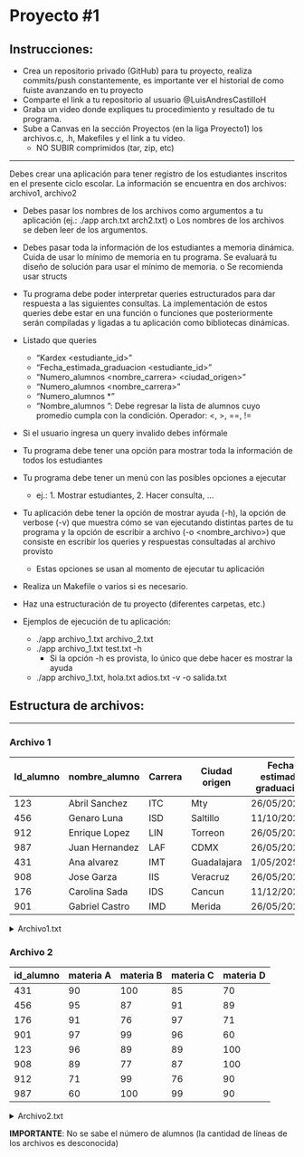 # Proyecto #1

## Instrucciones:
* Crea un repositorio privado (GitHub) para tu proyecto, realiza commits/push constantemente, es importante ver el historial de como fuiste avanzando en tu proyecto
* Comparte el link a tu repositorio al usuario @LuisAndresCastilloH
* Graba un video donde expliques tu procedimiento y resultado de tu programa.
* Sube a Canvas en la sección Proyectos (en la liga Proyecto1) los archivos.c, .h, Makefiles y el link a tu video.
  * NO SUBIR comprimidos (tar, zip, etc)

---

Debes crear una aplicación para tener registro de los estudiantes inscritos en el presente ciclo escolar. La información se encuentra en dos archivos: archivo1, archivo2
- Debes pasar los nombres de los archivos como argumentos a tu aplicación (ej.: ./app arch.txt arch2.txt)
o Los nombres de los archivos se deben leer de los argumentos.
- Debes pasar toda la información de los estudiantes a memoria dinámica. Cuida de usar lo mínimo de memoria en tu programa. Se evaluará tu diseño de solución para usar el mínimo de memoria.
o Se recomienda usar structs
- Tu programa debe poder interpretar queries estructurados para dar respuesta a las siguientes consultas. La implementación de estos queries debe estar en una función o funciones que posteriormente serán compiladas y ligadas a tu aplicación como bibliotecas dinámicas.
- Listado que queries
  * “Kardex <estudiante_id>”
  * “Fecha_estimada_graduacion <estudiante_id>”
  * “Numero_alumnos <nombre_carrera> <ciudad_origen>”
  * “Numero_alumnos <nombre_carrera>”
  * “Numero_alumnos *”
  * “Nombre_alumnos <operador> <numero>”: Debe regresar la lista de alumnos cuyo promedio cumpla con la condición. Operador: <, >, ==, !=

- Si el usuario ingresa un query invalido debes infórmale
- Tu programa debe tener una opción para mostrar toda la información de todos los estudiantes
- Tu programa debe tener un menú con las posibles opciones a ejecutar
  * ej.: 1. Mostrar estudiantes, 2. Hacer consulta, …
- Tu aplicación debe tener la opción de mostrar ayuda (-h), la opción de verbose (-v) que muestra cómo se van ejecutando distintas partes de tu programa y la opción de escribir a archivo (-o <nombre_archivo>) que consiste en escribir los queries y respuestas consultadas al archivo provisto
  * Estas opciones se usan al momento de ejecutar tu aplicación
- Realiza un Makefile o varios si es necesario.
- Haz una estructuración de tu proyecto (diferentes carpetas, etc.)
- Ejemplos de ejecución de tu aplicación:
  * ./app archivo_1.txt archivo_2.txt
  * ./app archivo_1.txt test.txt -h
    * Si la opción -h es provista, lo único que debe hacer es mostrar la ayuda
  * ./app archivo_1.txt, hola.txt adios.txt -v -o salida.txt


## Estructura de archivos:

----

### Archivo 1

|Id_alumno | nombre_alumno | Carrera | Ciudad origen | Fecha estimada graduacion|
| --- | --- | --- | --- | --- |
| 123 | Abril Sanchez | ITC | Mty | 26/05/20221|
| 456 | Genaro Luna | ISD | Saltillo | 11/10/2026 |
| 912 | Enrique Lopez | LIN | Torreon | 26/05/2022 |
| 987 | Juan Hernandez | LAF | CDMX | 26/05/2022 |
| 431 | Ana alvarez | IMT | Guadalajara | 1/05/2025 |
| 908 | Jose Garza | IIS | Veracruz | 26/05/2024 |
| 176 | Carolina Sada | IDS | Cancun | 11/12/2021 |
| 901 | Gabriel Castro | IMD | Merida | 26/05/2023 |

<details>
  <summary>Archivo1.txt</summary>

  ```txt
Id_alumno 	nombre_alumno 	Carrera 	Ciudad origen 	Fecha estimada graduacion 
123 	Abril Sanchez 	ITC 	Mty 	26/05/2022 
456 	Genaro Luna 	ISD 	Saltillo 	11/10/2026 
912 	Enrique Lopez 	LIN 	Torreon 	26/05/2022 
987 	Juan Hernandez 	LAF 	CDMX 	26/05/2022 
431 	Ana alvarez 	IMT 	Guadalajara 	1/05/2025 
908 	Jose Garza 	IIS 	Veracruz 	26/05/2024 
176 	Carolina Sada 	IDS 	Cancun 	11/12/2021 
901 	Gabriel Castro 	IMD 	Merida 	26/05/2023 
  ```
  
</details>

### Archivo 2

| id_alumno | materia A | materia B | materia C | materia D |
| --- | --- | --- | --- | --- |
| 431 | 90 | 100 | 85 | 70 |
| 456 | 95 | 87 | 91 | 89 |
| 176 | 91 | 76 | 97 | 71 |
| 901 | 97 | 99 | 96 | 60 |
| 123 | 96 | 89 | 89 | 100 |
| 908 | 89 | 77 | 87 | 100 |
| 912 | 71 | 99 | 76 | 90 |
| 987 | 60 | 100 | 99 | 90 |

<details>
  <summary>Archivo2.txt</summary>

  ```txt
id_alumno 	materia A 	materia B 	materia C 	materia D 
431 	90 	100 	85 	70 
456 	95 	87 	91 	89 
176 	91 	76 	97 	71 
901 	97 	99 	96 	60 
123 	96 	89 	89 	100 
908 	89 	77 	87 	100 
912 	71 	99 	76 	90 
987 	60 	100 	99 	90 
  ```
  
</details>


**IMPORTANTE**: No se sabe el número de alumnos (la cantidad de líneas de los archivos es desconocida)